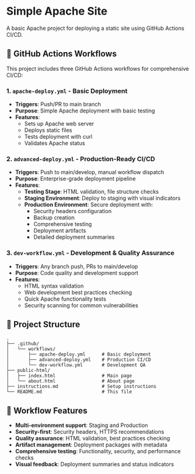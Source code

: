 # Simple Apache Site

A basic Apache project for deploying a static site using GitHub Actions CI/CD.

## 🚀 GitHub Actions Workflows

This project includes three GitHub Actions workflows for comprehensive CI/CD:

### 1. `apache-deploy.yml` - Basic Deployment
- **Triggers**: Push/PR to main branch
- **Purpose**: Simple Apache deployment with basic testing
- **Features**:
  - Sets up Apache web server
  - Deploys static files
  - Tests deployment with curl
  - Validates Apache status

### 2. `advanced-deploy.yml` - Production-Ready CI/CD
- **Triggers**: Push to main/develop, manual workflow dispatch
- **Purpose**: Enterprise-grade deployment pipeline
- **Features**:
  - **Testing Stage**: HTML validation, file structure checks
  - **Staging Environment**: Deploy to staging with visual indicators
  - **Production Environment**: Secure deployment with:
    - Security headers configuration
    - Backup creation
    - Comprehensive testing
    - Deployment artifacts
    - Detailed deployment summaries

### 3. `dev-workflow.yml` - Development & Quality Assurance
- **Triggers**: Any branch push, PRs to main/develop
- **Purpose**: Code quality and development support
- **Features**:
  - HTML syntax validation
  - Web development best practices checking
  - Quick Apache functionality tests
  - Security scanning for common vulnerabilities

## 📁 Project Structure

```
.
├── .github/
│   └── workflows/
│       ├── apache-deploy.yml      # Basic deployment
│       ├── advanced-deploy.yml    # Production CI/CD
│       └── dev-workflow.yml       # Development QA
├── public-html/
│   ├── index.html                 # Main page
│   └── about.html                 # About page
├── instructions.md                # Setup instructions
└── README.md                      # This file
```

## 🔧 Workflow Features

- **Multi-environment support**: Staging and Production
- **Security-first**: Security headers, HTTPS recommendations
- **Quality assurance**: HTML validation, best practices checking
- **Artifact management**: Deployment packages with metadata
- **Comprehensive testing**: Functionality, security, and performance checks
- **Visual feedback**: Deployment summaries and status indicators

